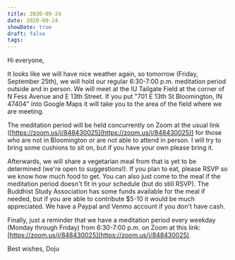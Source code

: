 ```yaml
---
title: 2020-09-24
date: 2020-09-24
showDate: true
draft: false
tags: 
---
```

Hi everyone,

It looks like we will have nice weather again, so tomorrow (Friday, September 25th), we will hold our regular 6:30-7:00 p.m. meditation period outside and in person. We will meet at the IU Tailgate Field at the corner of N Fess Avenue and E 13th Street. If you put "701 E 13th St Bloomington, IN 47404" into Google Maps it will take you to the area of the field where we are meeting.

The meditation period will be held concurrently on Zoom at the usual link ([https://zoom.us/j/848430025](https://zoom.us/j/848430025)) for those who are not in Bloomington or are not able to attend in person. I will try to bring some cushions to sit on, but if you have your own please bring it.

Afterwards, we will share a vegetarian meal from that is yet to be determined (we're open to suggestions!). If you plan to eat, please RSVP so we know how much food to get. You can also just come to the meal if the meditation period doesn't fit in your schedule (but do still RSVP). The Buddhist Study Association has some funds available for the meal if needed, but if you are able to contribute $5-10 it would be much appreciated. We have a Paypal and Venmo account if you don't have cash.

Finally, just a reminder that we have a meditation period every weekday (Monday through Friday) from 6:30-7:00 p.m. on Zoom at this link: [https://zoom.us/j/848430025](https://zoom.us/j/848430025).

Best wishes,
Doju